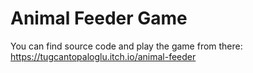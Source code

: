 # Animal Feeder Game
You can find source code and play the game from there: https://tugcantopaloglu.itch.io/animal-feeder
